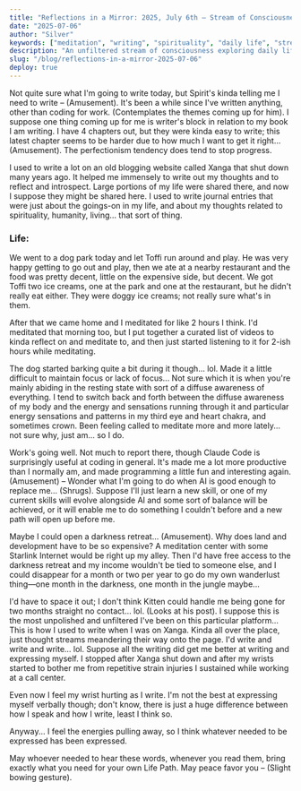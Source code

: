 ```yaml
---
title: "Reflections in a Mirror: 2025, July 6th – Stream of Consciousness"
date: "2025-07-06"
author: "Silver"
keywords: ["meditation", "writing", "spirituality", "daily life", "stream of consciousness", "writers block", "AI", "Claude Code", "introspection", "wanderlust", "darkness retreat"]
description: "An unfiltered stream of consciousness exploring daily life, meditation practice, work with AI, and dreams of opening a meditation retreat center."
slug: "/blog/reflections-in-a-mirror-2025-07-06"
deploy: true
---
```


Not quite sure what I'm going to write today, but Spirit's kinda telling me I need to write – (Amusement). It's been a while since I've written anything, other than coding for work. (Contemplates the themes coming up for him). I suppose one thing coming up for me is writer's block in relation to my book I am writing. I have 4 chapters out, but they were kinda easy to write; this latest chapter seems to be harder due to how much I want to get it right... (Amusement). The perfectionism tendency does tend to stop progress.

I used to write a lot on an old blogging website called Xanga that shut down many years ago. It helped me immensely to write out my thoughts and to reflect and introspect. Large portions of my life were shared there, and now I suppose they might be shared here. I used to write journal entries that were just about the goings-on in my life, and about my thoughts related to spirituality, humanity, living... that sort of thing.

### Life:

We went to a dog park today and let Toffi run around and play. He was very happy getting to go out and play, then we ate at a nearby restaurant and the food was pretty decent, little on the expensive side, but decent. We got Toffi two ice creams, one at the park and one at the restaurant, but he didn't really eat either. They were doggy ice creams; not really sure what's in them.

After that we came home and I meditated for like 2 hours I think. I'd meditated that morning too, but I put together a curated list of videos to kinda reflect on and meditate to, and then just started listening to it for 2-ish hours while meditating.

The dog started barking quite a bit during it though... lol.  Made it a little difficult to maintain focus or lack of focus... Not sure which it is when you're mainly abiding in the resting state with sort of a diffuse awareness of everything.  I tend to switch back and forth between the diffuse awareness of my body and the energy and sensations running through it and particular energy sensations and patterns in my third eye and heart chakra, and sometimes crown.  Been feeling called to meditate more and more lately... not sure why, just am... so I do.

Work's going well. Not much to report there, though Claude Code is surprisingly useful at coding in general. It's made me a lot more productive than I normally am, and made programming a little fun and interesting again. (Amusement) – Wonder what I'm going to do when AI is good enough to replace me... (Shrugs). Suppose I'll just learn a new skill, or one of my current skills will evolve alongside AI and some sort of balance will be achieved, or it will enable me to do something I couldn't before and a new path will open up before me.

Maybe I could open a darkness retreat... (Amusement). Why does land and development have to be so expensive? A meditation center with some Starlink Internet would be right up my alley. Then I'd have free access to the darkness retreat and my income wouldn't be tied to someone else, and I could disappear for a month or two per year to go do my own wanderlust thing—one month in the darkness, one month in the jungle maybe...

I'd have to space it out; I don't think Kitten could handle me being gone for two months straight no contact... lol. (Looks at his post). I suppose this is the most unpolished and unfiltered I've been on this particular platform... This is how I used to write when I was on Xanga. Kinda all over the place, just thought streams meandering their way onto the page. I'd write and write and write... lol. Suppose all the writing did get me better at writing and expressing myself. I stopped after Xanga shut down and after my wrists started to bother me from repetitive strain injuries I sustained while working at a call center.

Even now I feel my wrist hurting as I write. I'm not the best at expressing myself verbally though; don't know, there is just a huge difference between how I speak and how I write, least I think so.

Anyway... I feel the energies pulling away, so I think whatever needed to be expressed has been expressed.

May whoever needed to hear these words, whenever you read them, bring exactly what you need for your own Life Path. May peace favor you – (Slight bowing gesture).